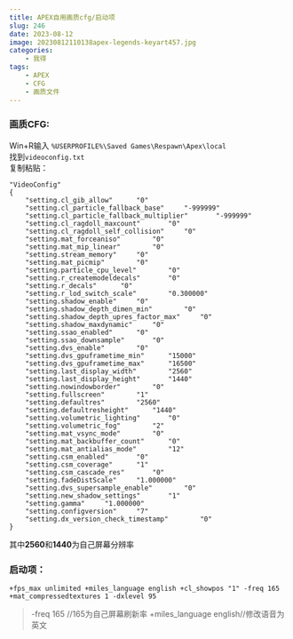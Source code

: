 ```yaml
---
title: APEX自用画质cfg/启动项
slug: 246
date: 2023-08-12
image: 20230812110138apex-legends-keyart457.jpg
categories:
    - 我得
tags:
    - APEX
    - CFG
    - 画质文件
---
```

### 画质CFG:

Win+R输入 `%USERPROFILE%\Saved Games\Respawn\Apex\local` \
找到`videoconfig.txt` \
复制粘贴：

```
"VideoConfig"
{
	"setting.cl_gib_allow"		"0"
	"setting.cl_particle_fallback_base"		"-999999"
	"setting.cl_particle_fallback_multiplier"		"-999999"
	"setting.cl_ragdoll_maxcount"		"0"
	"setting.cl_ragdoll_self_collision"		"0"
	"setting.mat_forceaniso"		"0"
	"setting.mat_mip_linear"		"0"
	"setting.stream_memory"		"0"
	"setting.mat_picmip"		"0"
	"setting.particle_cpu_level"		"0"
	"setting.r_createmodeldecals"		"0"
	"setting.r_decals"		"0"
	"setting.r_lod_switch_scale"		"0.300000"
	"setting.shadow_enable"		"0"
	"setting.shadow_depth_dimen_min"		"0"
	"setting.shadow_depth_upres_factor_max"		"0"
	"setting.shadow_maxdynamic"		"0"
	"setting.ssao_enabled"		"0"
	"setting.ssao_downsample"		"0"
	"setting.dvs_enable"		"0"
	"setting.dvs_gpuframetime_min"		"15000"
	"setting.dvs_gpuframetime_max"		"16500"
	"setting.last_display_width"		"2560"
	"setting.last_display_height"		"1440"
	"setting.nowindowborder"		"0"
	"setting.fullscreen"		"1"
	"setting.defaultres"		"2560"
	"setting.defaultresheight"		"1440"
	"setting.volumetric_lighting"		"0"
	"setting.volumetric_fog"		"2"
	"setting.mat_vsync_mode"		"0"
	"setting.mat_backbuffer_count"		"0"
	"setting.mat_antialias_mode"		"12"
	"setting.csm_enabled"		"0"
	"setting.csm_coverage"		"1"
	"setting.csm_cascade_res"		"0"
	"setting.fadeDistScale"		"1.000000"
	"setting.dvs_supersample_enable"		"0"
	"setting.new_shadow_settings"		"1"
	"setting.gamma"		"1.000000"
	"setting.configversion"		"7"
	"setting.dx_version_check_timestamp"		"0"
}
```
其中**2560**和**1440**为自己屏幕分辨率

### 启动项：
`+fps_max unlimited +miles_language english +cl_showpos "1" -freq 165 +mat_compressedtextures 1 -dxlevel 95`
>-freq 165 //165为自己屏幕刷新率
+miles_language english//修改语音为英文